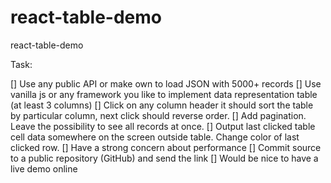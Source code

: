 # react-table-demo
react-table-demo

Task:

[] Use any public API or make own to load JSON with 5000+ records
[] Use vanilla js or any framework you like to implement data representation table (at least 3 columns)
[] Click on any column header it should sort the table by particular column, next click should reverse order.
[] Add pagination. Leave the possibility to see all records at once.
[] Output last clicked table cell data somewhere on the screen outside table. Change color of last clicked row.
[] Have a strong concern about performance
[] Commit source to a public repository (GitHub) and send the link
[] Would be nice to have a live demo online
